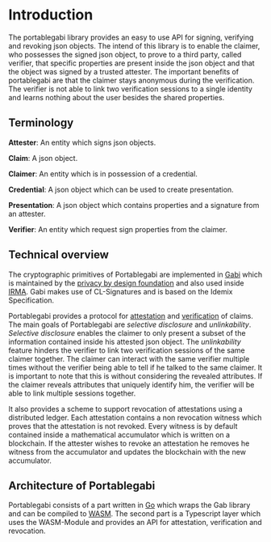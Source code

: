# Introduction

The portablegabi library provides an easy to use API for signing, verifying and revoking json objects.
The intend of this library is to enable the claimer, who possesses the signed json object, to prove to a third party, called verifier, that specific properties are present inside the json object and that the object was signed by a trusted attester.
The important benefits of portablegabi are that the claimer stays anonymous during the verification.
The verifier is not able to link two verification sessions to a single identity and learns nothing about the user besides the shared properties.

## Terminology

**Attester**: An entity which signs json objects.

**Claim**: A json object.

**Claimer**: An entity which is in possession of a credential.

**Credential**: A json object which can be used to create presentation.

**Presentation**: A json object which contains properties and a signature from an attester.

**Verifier**: An entity which request sign properties from the claimer.

## Technical overview

The cryptographic primitives of Portablegabi are implemented in [Gabi](https://github.com/privacybydesign/gabi) which is maintained by the [privacy by design foundation](https://privacybydesign.foundation/en/) and also used inside [IRMA](https://www.irmacard.org).
Gabi makes use of CL-Signatures and is based on the Idemix Specification.

Portablegabi provides a protocol for [attestation](2_attestation.md) and [verification](3_verification.md) of claims.
The main goals of Portablegabi are *selective disclosure* and *unlinkability*.
*Selective disclosure* enables the claimer to only present a subset of the information contained inside his attested json object.
The *unlinkability* feature hinders the verifier to link two verification sessions of the same claimer together.
The claimer can interact with the same verifier multiple times without the verifier being able to tell if he talked to the same claimer.
It is important to note that this is without considering the revealed attributes.
If the claimer reveals attributes that uniquely identify him, the verifier will be able to link multiple sessions together.

It also provides a scheme to support revocation of attestations using a distributed ledger.
Each attestation contains a non revocation witness which proves that the attestation is not revoked.
Every witness is by default contained inside a mathematical accumulator which is written on a blockchain.
If the attester wishes to revoke an attestation he removes he witness from the accumulator and updates the blockchain with the new accumulator.

## Architecture of Portablegabi

Portablegabi consists of a part written in [Go](https://golang.org) which wraps the Gab library and can be compiled to [WASM](https://webassembly.org).
The second part is a Typescript layer which uses the WASM-Module and provides an API for attestation, verification and revocation.

